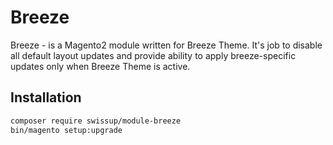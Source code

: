 # Breeze

Breeze - is a Magento2 module written for Breeze Theme. It's job to disable
all default layout updates and provide ability to apply breeze-specific updates
only when Breeze Theme is active.

## Installation

```bash
composer require swissup/module-breeze
bin/magento setup:upgrade
```
